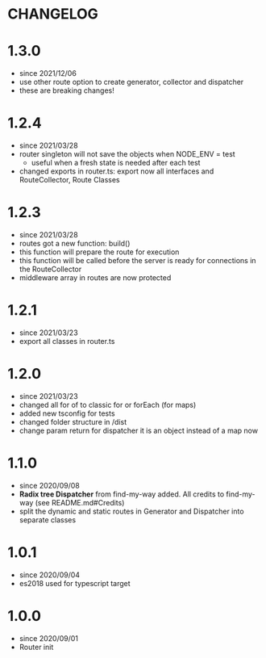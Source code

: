 # CHANGELOG

# 1.3.0
- since 2021/12/06
- use other route option to create generator, collector and dispatcher
- these are breaking changes!

# 1.2.4
- since 2021/03/28
- router singleton will not save the objects when NODE_ENV = test
  - useful when a fresh state is needed after each test
- changed exports in router.ts: export now all interfaces and RouteCollector, Route Classes

# 1.2.3
- since 2021/03/28
- routes got a new function: build()
- this function will prepare the route for execution
- this function will be called before the server is ready for connections in the RouteCollector
- middleware array in routes are now protected

# 1.2.1
- since 2021/03/23
- export all classes in router.ts

# 1.2.0
- since 2021/03/23
- changed all for of to classic for or forEach (for maps)
- added new tsconfig for tests
- changed folder structure in /dist
- change param return for dispatcher it is an object instead of a map now

# 1.1.0
- since 2020/09/08
- **Radix tree Dispatcher** from find-my-way added. All credits to find-my-way (see README.md#Credits)
- split the dynamic and static routes in Generator and Dispatcher into separate classes

# 1.0.1

- since 2020/09/04
- es2018 used for typescript target

# 1.0.0

- since 2020/09/01
- Router init